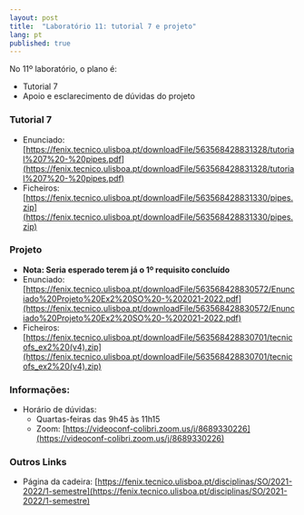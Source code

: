```yaml
---
layout: post
title:  "Laboratório 11: tutorial 7 e projeto"
lang: pt
published: true
---
```


No 11º laboratório, o plano é:
- Tutorial 7
- Apoio e esclarecimento de dúvidas do projeto

### Tutorial 7
- Enunciado: [https://fenix.tecnico.ulisboa.pt/downloadFile/563568428831328/tutorial%207%20-%20pipes.pdf](https://fenix.tecnico.ulisboa.pt/downloadFile/563568428831328/tutorial%207%20-%20pipes.pdf)
- Ficheiros: [https://fenix.tecnico.ulisboa.pt/downloadFile/563568428831330/pipes.zip](https://fenix.tecnico.ulisboa.pt/downloadFile/563568428831330/pipes.zip)

### Projeto
- **Nota: Seria esperado terem já o 1º requisito concluído**
- Enunciado: [https://fenix.tecnico.ulisboa.pt/downloadFile/563568428830572/Enunciado%20Projeto%20Ex2%20SO%20-%202021-2022.pdf](https://fenix.tecnico.ulisboa.pt/downloadFile/563568428830572/Enunciado%20Projeto%20Ex2%20SO%20-%202021-2022.pdf)
- Ficheiros: [https://fenix.tecnico.ulisboa.pt/downloadFile/563568428830701/tecnicofs_ex2%20(v4).zip](https://fenix.tecnico.ulisboa.pt/downloadFile/563568428830701/tecnicofs_ex2%20(v4).zip)

### Informações:
- Horário de dúvidas:
	- Quartas-feiras das 9h45 às 11h15
	- Zoom: [https://videoconf-colibri.zoom.us/j/8689330226](https://videoconf-colibri.zoom.us/j/8689330226)

### Outros Links
- Página da cadeira: [https://fenix.tecnico.ulisboa.pt/disciplinas/SO/2021-2022/1-semestre](https://fenix.tecnico.ulisboa.pt/disciplinas/SO/2021-2022/1-semestre)
